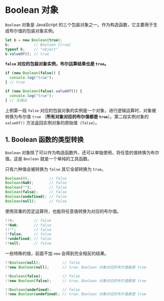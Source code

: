 # Boolean 对象

`Boolean` 对象是 JavaScript 的三个包装对象之一。作为构造函数，它主要用于生成布尔值的包装对象实例。

```javascript
let b = new Boolean(true);
b;           // Boolean {true}
typeof b;    // "object"
b.valueOf(); // true
```

**`false` 对应的包装对象实例，布尔运算结果也是 `true`。**

```javascript
if (new Boolean(false)) {
  console.log("true");
} // true

if (new Boolean(false).valueOf()) {
  console.log("true");
} // 无输出
```

上例第一段 `false` 对应的包装对象的实例是一个对象，进行逻辑运算时，对象被转换为布尔值 `true` （**所有对象对应的布尔值都是 `true`**）。第二段实例对象的 `valueOf()` 方法返回实例对象的原始值（`false`）。

## 1. Boolean 函数的类型转换

`Boolean` 对象除了可以作为构造函数外，还可以单独使用，将任意的值转换为布尔值。这是 `Boolean` 就是一个单纯的工具函数。

只有六种值会被转换为 `false` 其它全部转换为 `true`。

```javascript
Boolean(0);         // false
Boolean(NaN);       // false
Boolean("");        // false
Boolean(false);     // false
Boolean(undefined); // false
Boolean(null);      // false
```

使用双重的否定运算符，也能将任意值转换为对应的布尔值。

```javascript
!!0;         // false
!!NaN;       // false
!!"";        // false
!!false;     // false
!!undefined; // false
!!null;      // false
```

一些特殊的值，前面不加 `new` 会得到完全相反的结果。

```javascript
!!Boolean(null);          // false
!!new Boolean(null);      // true，Boolean 对象对应的布尔值都是 true

!!Boolean(false);         // false
!!new Boolean(false);     // true，Boolean 对象对应的布尔值都是 true

!!Boolean(undefined);     // false
!!new Boolean(undefined); // true，Boolean 对象对应的布尔值都是 true
```
